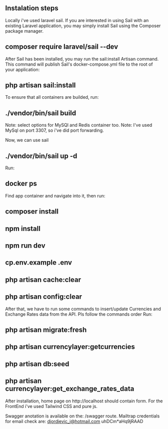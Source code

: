 
## Instalation steps
Locally i've used laravel sail. If you are interested in using Sail with an existing Laravel application, you may simply install Sail using the Composer package manager.
## composer require laravel/sail --dev

After Sail has been installed, you may run the sail:install Artisan command. This command will publish Sail's docker-compose.yml file to the root of your application:

## php artisan sail:install

To ensure that all containers are builded, run:

## ./vendor/bin/sail build
Note: select options for MySQl and Redis container too. 
Note: I've used MySql on port 3307, so i've did port forwarding. 

Now, we can use sail
## ./vendor/bin/sail up -d

Run:
## docker ps

Find app container and navigate into it, then run:
## composer install
## npm install
## npm run dev
## cp.env.example .env
## php artisan cache:clear
## php artisan config:clear

After that, we have to run some commands to insert/update Currencies and Exchange Rates data from the API. Pls follow the commands order
Run: 
## php artisan migrate:fresh
## php artisan currencylayer:getcurrencies
## php artisan db:seed
## php artisan currencylayer:get_exchange_rates_data

After installation, home page on http://localhost should contain form. For the FrontEnd i've used Tailwind CSS and pure js.

Swagger anotation is available on the: /swagger route.
Mailtrap credentials for email check are: 
djordjevic_i@hotmail.com
uhDCm*aHq9jRAAD




